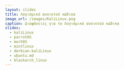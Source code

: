 ```yaml
---
layout: slides
title: Λογισμικό ανοικτού κώδικα
image_url: /images/KaliLinux.png
caption: Διαφάνειες για το Λογισμικό ανοικτού κώδικα
slides:
  - kaliLinux
  - parrotOS
  - morhOS
  - mintlinux
  - derbian-kaliLinux
  - ubuntu.md
  - blackarch_linux
---
```

